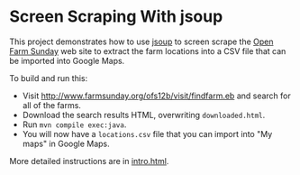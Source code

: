 # Screen Scraping With jsoup
This project demonstrates how to use [jsoup](http://jsoup.org/) to screen scrape the [Open Farm Sunday](http://www.farmsunday.org) web site to extract the farm locations into a CSV file that can be imported into Google Maps.

To build and run this:
 - Visit http://www.farmsunday.org/ofs12b/visit/findfarm.eb and search
   for all of the farms.
 - Download the search results HTML, overwriting `downloaded.html`.
 - Run `mvn compile exec:java`.
 - You will now have a `locations.csv` file that you can import into "My maps" in Google Maps.

More detailed instructions are in [intro.html](http://martxw.github.io/ScreenScrapingWithJsoup/intro.html).

